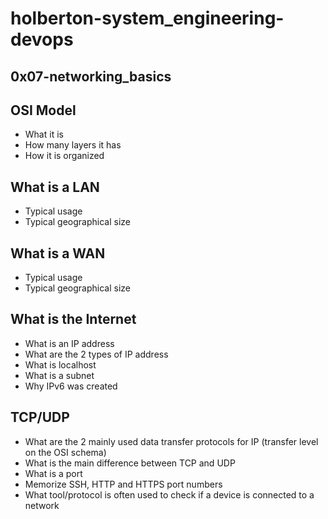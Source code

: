 # holberton-system_engineering-devops

## 0x07-networking_basics

## OSI Model
- What it is
- How many layers it has
- How it is organized

## What is a LAN
- Typical usage
- Typical geographical size

## What is a WAN
- Typical usage
- Typical geographical size

## What is the Internet
- What is an IP address
- What are the 2 types of IP address
- What is localhost
- What is a subnet
- Why IPv6 was created

## TCP/UDP
- What are the 2 mainly used data transfer protocols for IP (transfer level on the OSI schema)
- What is the main difference between TCP and UDP
- What is a port
- Memorize SSH, HTTP and HTTPS port numbers
- What tool/protocol is often used to check if a device is connected to a network
